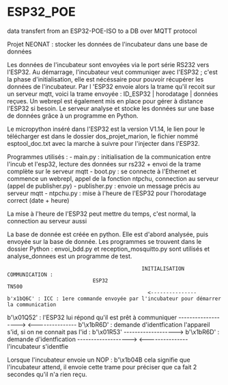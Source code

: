 # ESP32_POE
data transfert from an ESP32-POE-ISO to a DB over MQTT protocol


Projet NEONAT : stocker les données de l'incubateur dans une base de données 

Les données de l'incubateur sont envoyées via le port série RS232 vers l'ESP32. Au démarrage, l'incubateur veut communiqer avec l'ESP32 ; c'est la phase d'initialisation, elle est nécéssaire pour pouvoir récupérer les données de l'incubateur. Par l 'ESP32 envoie alors la trame qu'il recoit sur un serveur mqtt, voici la trame envoyée : ID_ESP32 | horodatage | données reçues. Un webrepl est également mis en place pour gérer à distance l'ESP32 si besoin. Le serveur analyse et stocke les données sur une base de données grâce à un programme en Python.


Le micropython inséré dans l'ESP32 est la version V1.14, le lien pour le télécharger est dans le dossier dos_projet_marion, le fichier nommé esptool_doc.txt avec la marche à suivre pour l'injecter dans l'ESP32.

Programmes utilisés : - main.py : initialisation de la communication entre l'incub et l'esp32, lecture des données sur rs232 + envoi de la trame complète sur le serveur mqtt - boot.py : se connecte à l'Ethernet et commence un webrepl, appel de la fonction ntpchu, connection au serveur (appel de publisher.py) - publisher.py : envoie un message précis au serveur mqtt - ntpchu.py : mise à l'heure de l'ESP32 pour l'horodatage correct (date + heure)

La mise à l'heure de l'ESP32 peut mettre du temps, c'est normal, la connection au serveur aussi

La base de donnée est créée en python. Elle est d'abord analysée, puis envoyée sur la base de donnée. Les programmes se trouvent dans le dossier Python : envoi_bdd.py et reception_mosquitto.py sont utilisés et analyse_donnees est un programme de test.

                                                INITIALISATION COMMUNICATION : 
                                ESP32                                                      TN500
                                                  <---------------  b'x1bQ6C' : ICC : 1ere commande envoyée par l'incubateur pour démarrer la communication 
b'\x01Q52' : l'ESP32 lui répond qu'il est prêt à communiquer    -------------------> 
                                                  <--------------- b'\x1bR6D' : demande d'identfication 
     l'appareil s'id, si on ne connait pas l'id : b'\x01R53'    -------------------> 
                       b'\x1bR6D' : demande d'identfication     -------------------> 
                                                  <--------------- l'incubateur s'identfie


Lorsque l'incubateur envoie un NOP : b'\x1b04B cela signifie que l'incubateur attend, il envoie cette trame pour préciser que ca fait 2 secondes qu'il n'a rien reçu.
